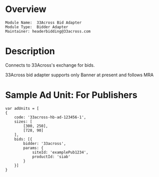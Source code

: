 # Overview

```
Module Name:  33Across Bid Adapter
Module Type:  Bidder Adapter
Maintainer: headerbidding@33across.com
```

# Description

Connects to 33Across's exchange for bids.

33Across bid adapter supports only Banner at present and follows MRA

# Sample Ad Unit: For Publishers
```
var adUnits = [
{
    code: '33across-hb-ad-123456-1',    
    sizes: [
        [300, 250], 
        [728, 90]
    ],     
    bids: [{
        bidder: '33across',
        params: {
            siteId: 'examplePub1234',     
            productId: 'siab'     
        }
    }]
}
```
